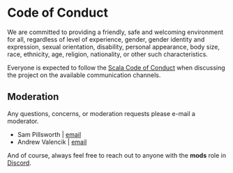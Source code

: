 # Code of Conduct

We are committed to providing a friendly, safe and welcoming environment for all, regardless of level of experience,
gender, gender identity and expression, sexual orientation, disability, personal appearance, body size, race,
ethnicity, age, religion, nationality, or other such characteristics.

Everyone is expected to follow the [Scala Code of Conduct](https://www.scala-lang.org/conduct/) when discussing the
project on the available communication channels.

## Moderation

Any questions, concerns, or moderation requests please e-mail a moderator.

- Sam Pillsworth | [email](mailto:sam@blerf.ca)
- Andrew Valencik | [email](mailto:andrew.valencik@gmail.com)

And of course, always feel free to reach out to anyone with the **mods** role in [Discord](https://discord.gg/QNnHKHq5Ts).
